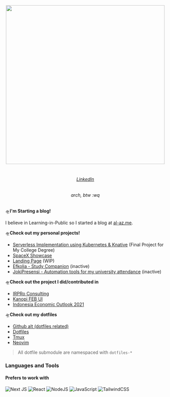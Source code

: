 
<div align="center">
	<img src="https://i.ibb.co/vJfv42h/image.png" width="500">
</div>
<h1 align="center"Syakhisk Al-Azmi</h1>
<h6 align="center">
<a href="https://linkedin.com/in/syakhisk">LinkedIn</a>
</h6>
<h6 align="center">arch, btw :wq</h6>

🛸**I'm Starting a blog!**

I believe in Learning-in-Public so I started a blog at [al-az.me](https://al-az.me).

🛸**Check out my personal projects!**
- [Serverless Implementation using Kubernetes & Knative](https://github.com/syakhisk/proxmox-minikube-knative) (Final Project for My College Degree)
- [SpaceX Showcase](https://spacex-data-showcase.vercel.app)
- [Landing Page](https://landing-page-sakis.vercel.app) (WIP)
- [Efkolia - Study Companion](https://efkolia.sakis.me) (inactive)
- [JokiPresensi - Automation tools for my university attendance](https://absen.sakis.me) (inactive)

🛸**Check out the project I did/contributed in**
- [IRPRo Consulting](https://irproconsulting.com)
- [Kanopi FEB UI](https://kanopi-febui.com)
- [Indonesia Economic Outlook 2021](https://ieo-febui.com)

🛸**Check out my dotfiles**
- [Github alt (dotfiles related)](https://github.com/m42nk)
- [Dotfiles](https://github.com/m42nk/dotfiles)
- [Tmux](https://github.com/m42nk/dotfiles-tmux)
- [Neovim](https://github.com/m42nk/dotfiles-nvim)
> All dotfile submodule are namespaced with `dotfiles-*`

### Languages and Tools

#### Prefers to work with

<img alt="Next JS" src="https://img.shields.io/badge/next%20js%20-%23000000.svg?&style=for-the-badge&logo=next.js&logoColor=white"/> <img alt="React" src="https://img.shields.io/badge/react%20-%2320232a.svg?&style=for-the-badge&logo=react&logoColor=%2361DAFB"/> <img alt="NodeJS" src="https://img.shields.io/badge/node.js%20-%2343853D.svg?&style=for-the-badge&logo=node.js&logoColor=white"/> <img alt="JavaScript" src="https://img.shields.io/badge/javascript%20-%23323330.svg?&style=for-the-badge&logo=javascript&logoColor=%23F7DF1E"/>
<img alt="TailwindCSS" src="https://img.shields.io/badge/tailwindcss%20-%2338B2AC.svg?&style=for-the-badge&logo=tailwind-css&logoColor=white"/>
